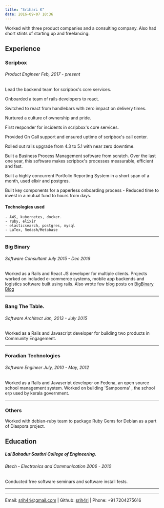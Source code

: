 ```yaml
---
title: "Srihari K"
date: 2016-09-07 10:36
---
```


Worked with three product companies and a consulting company. Also had short stints of starting up and freelancing.

## Experience

### Scripbox
######  Product Engineer Feb, 2017 - present

Lead the backend team for scripbox's core services.

Onboarded a team of rails developers to react.

Switched to react from handlebars with zero impact on delivery times.

Nurtured a culture of ownership and pride.

First responder for incidents in scripbox's core services.

Provided On Call support and ensured uptime of scripbox's call center.

Rolled out rails upgrade from 4.3 to 5.1 with near zero downtime.

Built a Business Process Management software from scratch. 
Over the last one year, this software makes scripbox's processes measurable, efficient and fast. 

Built a highly concurrent Portfolio Reporting System in a short span of a month, used elixir and postgres.

Built key components for a paperless onboarding process - Reduced time to invest in a mutual fund to hours from days. 

#### Technologies used
```
- AWS, kubernetes, docker. 
- ruby, elixir
- elasticsearch, postgres, mysql
- LaTex, Redash/Metabase
```
---
### Big Binary

###### Software Consultant July 2015 - Dec 2016
Worked as a Rails and React JS developer for multiple clients. Projects worked on included e-commerce systems, mobile app backends and logistics software built using rails. Also wrote few blog posts on [BigBinary Blog](https://blog.bigbinary.com)

---
### Bang The Table.

###### Software Architect Jan, 2013 - July 2015
Worked as a Rails and Javascript developer for building two products in Community Engagement.

---
###  Foradian Technologies

###### Software Engineer July, 2010 - May, 2012
Worked as a Rails and Javascript developer on Fedena, an open source school management system. Worked on building 'Sampoorna' , the school erp used by kerala government.

---
### Others

Worked with debian-ruby team to package Ruby Gems for Debian as a part of Diaspora project.

## Education

##### Lal Bahadur Sasthri College of Engineering.

###### Btech - Electronics and Communication 2006 - 2010

Conducted free software seminars and software install fests.

---
---
Email: srih4ri@gmail.com | Github: [srih4ri](https://github.com/srih4ri/) | Phone: +91 7204275616
